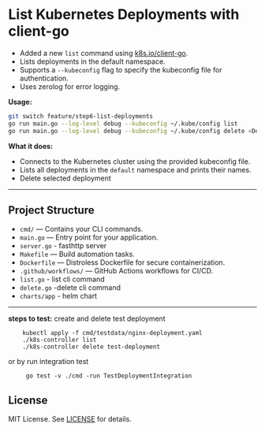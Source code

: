 # List Kubernetes Deployments with client-go

- Added a new `list` command using [k8s.io/client-go](https://github.com/kubernetes/client-go).
- Lists deployments in the default namespace.
- Supports a `--kubeconfig` flag to specify the kubeconfig file for authentication.
- Uses zerolog for error logging.

**Usage:**
```sh
git switch feature/step6-list-deployments 
go run main.go --log-level debug --kubeconfig ~/.kube/config list
go run main.go --log-level debug --kubeconfig ~/.kube/config delete <DeploymentName>

```



**What it does:**
- Connects to the Kubernetes cluster using the provided kubeconfig file.
- Lists all deployments in the `default` namespace and prints their names.
- Delete selected deployment
---

## Project Structure

- `cmd/` — Contains your CLI commands.
- `main.go` — Entry point for your application.
- `server.go` - fasthttp server
- `Makefile` — Build automation tasks.
- `Dockerfile` — Distroless Dockerfile for secure containerization.
- `.github/workflows/` — GitHub Actions workflows for CI/CD.
- `list.go` - list cli command
- `delete.go` -delete cli command
- `charts/app` - helm chart
---
**steps to test:**
create and delete test deployment
```shell
    kubectl apply -f cmd/testdata/nginx-deployment.yaml
    ./k8s-controller list
    ./k8s-controller delete test-deployment
```
or by run integration test
```shell
     go test -v ./cmd -run TestDeploymentIntegration
```
## License

MIT License. See [LICENSE](LICENSE) for details.